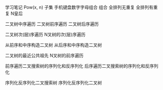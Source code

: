 学习笔记
Pow(x, n)
子集
手机键盘数字字母组合
组合
全排列无重复
全排列有重复
N皇后

二叉树中序遍历
二叉树前序遍历
二叉树后序遍历

二叉树次(层)序遍历
N叉树的次(层)序遍历

从前序和中序构造二叉树
从后序和中序构造二叉树

二叉树的最近公共祖先
N叉树的前序遍历

前序遍历二叉搜索树的序列化和反序列化
后序遍历二叉搜索树的序列化和反序列化

序列化反序列化二叉搜索树
序列化反序列化二叉树



